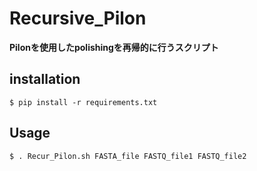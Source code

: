 # Recursive_Pilon
**Pilonを使用したpolishingを再帰的に行うスクリプト**
## installation
```
$ pip install -r requirements.txt
```
## Usage
```
$ . Recur_Pilon.sh FASTA_file FASTQ_file1 FASTQ_file2
```
